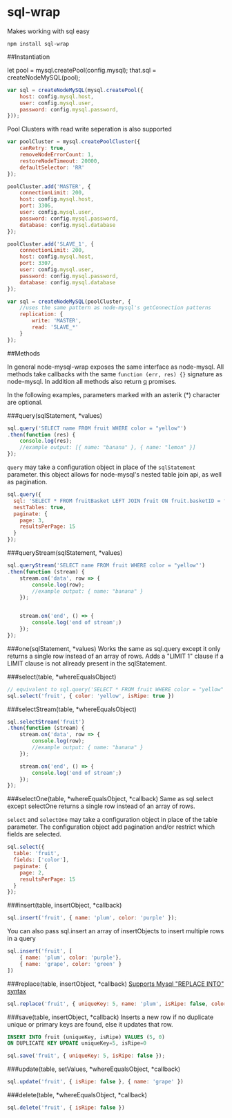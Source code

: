 # sql-wrap

Makes working with sql easy

`npm install sql-wrap`

##Instantiation

let pool = mysql.createPool(config.mysql);
that.sql = createNodeMySQL(pool);

```javascript
var sql = createNodeMySQL(mysql.createPool({
    host: config.mysql.host,
    user: config.mysql.user,
    password: config.mysql.password,
}));
```

Pool Clusters with read write seperation is also supported
```javascript
var poolCluster = mysql.createPoolCluster({
    canRetry: true,
    removeNodeErrorCount: 1,
    restoreNodeTimeout: 20000,
    defaultSelector: 'RR'
});

poolCluster.add('MASTER', {
    connectionLimit: 200,
    host: config.mysql.host,
    port: 3306,
    user: config.mysql.user,
    password: config.mysql.password,
    database: config.mysql.database
});

poolCluster.add('SLAVE_1', {
    connectionLimit: 200,
    host: config.mysql.host,
    port: 3307,
    user: config.mysql.user,
    password: config.mysql.password,
    database: config.mysql.database
});

var sql = createNodeMySQL(poolCluster, {
    //uses the same pattern as node-mysql's getConnection patterns
    replication: {
        write: 'MASTER',
        read: 'SLAVE_*'
    }
});
```




##Methods

In general node-mysql-wrap exposes the same interface as node-mysql.  All methods
take callbacks with the same `function (err, res) {}` signature as node-mysql.
In addition all methods also return [q](https://github.com/kriskowal/q) promises.

In the following examples, parameters marked with an asterik (\*) character are
optional.

###query(sqlStatement, \*values)
```javascript
sql.query('SELECT name FROM fruit WHERE color = "yellow"')
.then(function (res) {
    console.log(res);
    //example output: [{ name: "banana" }, { name: "lemon" }]
});
```

`query` may take a configuration object in place of the `sqlStatement` parameter.
this object allows for node-mysql's nested table join api, as well as pagination.
```javascript
sql.query({
  sql: 'SELECT * FROM fruitBasket LEFT JOIN fruit ON fruit.basketID = fruitBasket.id',
  nestTables: true,
  paginate: {
    page: 3,
    resultsPerPage: 15
  }
});
```

###queryStream(sqlStatement, \*values)
```javascript
sql.queryStream('SELECT name FROM fruit WHERE color = "yellow"')
.then(function (stream) {
    stream.on('data', row => {
        console.log(row);
        //example output: { name: "banana" }
    });


    stream.on('end', () => {
        console.log('end of stream';)
    });
});
```

###one(sqlStatement, \*values)
Works the same as sql.query except it only returns a single row instead of an array
of rows.  Adds a "LIMIT 1" clause if a LIMIT clause is not allready present in
the sqlStatement.

###select(table, \*whereEqualsObject)
```javascript
// equivalent to sql.query('SELECT * FROM fruit WHERE color = "yellow" AND isRipe = "true"')
sql.select('fruit', { color: 'yellow', isRipe: true })
```

###selectStream(table, \*whereEqualsObject)
```javascript
sql.selectStream('fruit')
.then(function (stream) {
    stream.on('data', row => {
        console.log(row);
        //example output: { name: "banana" }
    });

    stream.on('end', () => {
        console.log('end of stream';)
    });
});
```

###selectOne(table, \*whereEqualsObject, \*callback)
Same as sql.select except selectOne returns a single row instead of an array of rows.


`select` and `selectOne` may take a configuration object in place of the table
parameter.  The configuration object add pagination and/or restrict which fields
are selected.
```javascript
sql.select({
  table: 'fruit',
  fields: ['color'],
  paginate: {
    page: 2,
    resultsPerPage: 15
  }
});
```



###insert(table, insertObject, \*callback)
```javascript
sql.insert('fruit', { name: 'plum', color: 'purple' });
```
You can also pass sql.insert an array of insertObjects to insert multiple rows in a query
```javascript
sql.insert('fruit', [
    { name: 'plum', color: 'purple'},
    { name: 'grape', color: 'green' }
])
```

###replace(table, insertObject, \*callback)
[Supports Mysql "REPLACE INTO" syntax](https://dev.mysql.com/doc/refman/5.0/en/replace.html)
```javascript
sql.replace('fruit', { uniqueKey: 5, name: 'plum', isRipe: false, color: 'brown' });
```

###save(table, insertObject, \*callback)
Inserts a new row if no duplicate unique or primary keys
are found, else it updates that row.
```sql
INSERT INTO fruit (uniqueKey, isRipe) VALUES (5, 0)
ON DUPLICATE KEY UPDATE uniqueKey=5, isRipe=0
```
```javascript
sql.save('fruit', { uniqueKey: 5, isRipe: false });
```

###update(table, setValues, \*whereEqualsObject, \*callback)
```javascript
sql.update('fruit', { isRipe: false }, { name: 'grape' })
```

###delete(table, \*whereEqualsObject, \*callback)
```javascript
sql.delete('fruit', { isRipe: false })
```
